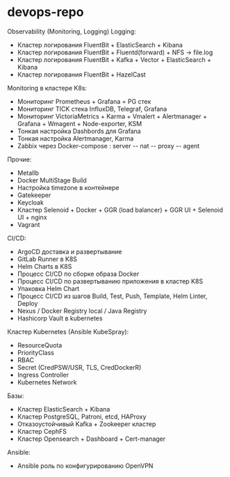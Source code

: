 # devops-repo
Observability (Monitoring, Logging)
Logging:
  - Кластер логирования FluentBit + ElasticSearch + Kibana
  - Кластер логирования FluentBit + Fluentd(forward) + NFS -> file.log
  - Кластер логирования FluentBit + Kafka + Vector + ElasticSearch + Kibana
  - Кластер логирования FluentBit + HazelCast

Monitoring в кластере K8s:
  - Мониторинг Prometheus + Grafana = PG стек
  - Мониторинг TICK стека InfluxDB, Telegraf, Grafana
  - Мониторинг VictoriaMetrics + Karma + Vmalert + Alertmanager + Grafana + Wmagent + Node-exporter, KSM
  - Тонкая настройка Dashbords для Grafana
  - Тонкая настройка Alertmanager, Karma
  - Zabbix через Docker-compose : server -- nat -- proxy -- agent

Прочие:
  - Metallb
  - Docker MultiStage Build
  - Настройка timezone в контейнере
  - Gatekeeper
  - Keycloak
  - Кластер Selenoid + Docker + GGR (load balancer) + GGR UI + Selenoid UI + nginx
  - Vagrant

CI/CD:
  - ArgoCD доставка и развертывание
  - GitLab Runner в K8S
  - Helm Charts в K8S
  - Процесс CI/CD по сборке образа Docker
  - Процесс CI/CD по развертыванию приложения в кластер K8S
  - Упаковка Helm Chart
  - Процесс CI/CD из шагов Build, Test, Push, Template, Helm Linter, Deploy
  - Nexus / Docker Registry local / Java Registry 
  - Hashicorp Vault в kubernetes

Кластер Kubernetes (Ansible KubeSpray):
  - ResourceQuota
  - PriorityClass
  - RBAC
  - Secret (CredPSW/USR, TLS, CredDockerR) 
  - Ingress Controller
  - Kubernetes Network

Базы:
  - Кластер ElasticSearch + Kibana
  - Кластер PostgreSQL, Patroni, etcd, HAProxy
  - Отказоустойчивый Kafka + Zookeeper кластер
  - Кластер CephFS
  - Кластер Opensearch + Dashboard + Cert-manager

Ansible:
  - Ansible роль по конфигурированию OpenVPN